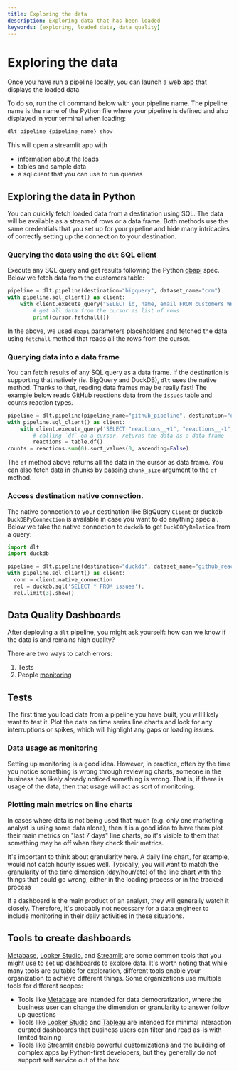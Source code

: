 ```yaml
---
title: Exploring the data
description: Exploring data that has been loaded
keywords: [exploring, loaded data, data quality]
---
```


# Exploring the data

Once you have run a pipeline locally, you can launch a web app that displays the loaded data.

To do so, run the cli command below with your pipeline name. The pipeline name is the name of the Python file where your pipeline is defined and also displayed in your terminal when loading:

```bash
dlt pipeline {pipeline_name} show
```

This will open a streamlit app with
- information about the loads
- tables and sample data
- a sql client that you can use to run queries

## Exploring the data in Python

You can quickly fetch loaded data from a destination using SQL. The data will be available as a stream of rows or a data frame. Both methods use the same credentials that you set up for your pipeline and hide many intricacies of correctly setting up the connection to your destination.

### Querying the data using the `dlt` SQL client

Execute any SQL query and get results following the Python [dbapi](https://peps.python.org/pep-0249/) spec. Below we fetch data from the customers table:

```python
pipeline = dlt.pipeline(destination="bigquery", dataset_name="crm")
with pipeline.sql_client() as client:
    with client.execute_query("SELECT id, name, email FROM customers WHERE id = %s", 10) as cursor:
        # get all data from the cursor as list of rows
        print(cursor.fetchall())
```

In the above, we used `dbapi` parameters placeholders and fetched the data using `fetchall` method that reads all the rows from the cursor.

### Querying data into a data frame

You can fetch results of any SQL query as a data frame. If the destination is supporting that natively (ie. BigQuery and DuckDB), `dlt` uses the native method. Thanks to that, reading data frames may be really fast! The example below reads GitHub reactions data from the `issues` table and counts reaction types.

```python
pipeline = dlt.pipeline(pipeline_name="github_pipeline", destination="duckdb", dataset_name="github_reactions", full_refresh=True)
with pipeline.sql_client() as client:
    with client.execute_query('SELECT "reactions__+1", "reactions__-1", reactions__laugh, reactions__hooray, reactions__rocket FROM issues') as table:
        # calling `df` on a cursor, returns the data as a data frame
        reactions = table.df()
counts = reactions.sum(0).sort_values(0, ascending=False)
```

The `df` method above returns all the data in the cursor as data frame. You can also fetch data in chunks by passing `chunk_size` argument to the `df` method.

### Access destination native connection.

The native connection to your destination like BigQuery `Client` or duckdb `DuckDBPyConnection` is available in case you want to do anything special. Below we take the native connection to `duckdb` to get `DuckDBPyRelation` from a query:
```python
import dlt
import duckdb

pipeline = dlt.pipeline(destination="duckdb", dataset_name="github_reactions")
with pipeline.sql_client() as client:
  conn = client.native_connection
  rel = duckdb.sql('SELECT * FROM issues');
  rel.limit(3).show()
```

## Data Quality Dashboards

After deploying a `dlt` pipeline, you might ask yourself: how can we know if the data is and remains high quality?

There are two ways to catch errors:
1. Tests
2. People [monitoring](../running-in-production/monitoring.md)

## Tests

The first time you load data from a pipeline you have built, you will likely want to test it. Plot the data on time series line charts and look for any interruptions or spikes, which will highlight any gaps or loading issues.

### Data usage as monitoring

Setting up monitoring is a good idea. However, in practice, often by the time you notice something is wrong through reviewing charts, someone in the business has likely already noticed something is wrong. That is, if there is usage of the data, then that usage will act as sort of monitoring.

### Plotting main metrics on line charts

In cases where data is not being used that much (e.g. only one marketing analyst is using some data alone), then it is a good idea to have them plot their main metrics on "last 7 days" line charts, so it's visible to them that something may be off when they check their metrics.

It's important to think about granularity here. A daily line chart, for example, would not catch hourly issues well. Typically, you will want to match the granularity of the time dimension (day/hour/etc) of the line chart with the things that could go wrong, either in the loading process or in the tracked process

If a dashboard is the main product of an analyst, they will generally watch it closely. Therefore, it's probably not necessary for a data engineer to include monitoring in their daily activities in these situations.

## Tools to create dashboards

[Metabase](https://www.metabase.com/), [Looker Studio](https://lookerstudio.google.com/u/0/), and [Streamlit](https://streamlit.io/) are some common tools that you might use to set up dashboards to explore data. It's worth noting that while many tools are suitable for exploration, different tools enable your organization to achieve different things. Some organizations use multiple tools for different scopes:
- Tools like [Metabase](https://www.metabase.com/) are intended for data democratization, where the business user can change the dimension or granularity to answer follow up questions
- Tools like [Looker Studio](https://lookerstudio.google.com/u/0/) and [Tableau](https://www.tableau.com/) are intended for minimal interaction curated dashboards that business users can filter and read as-is with limited training
- Tools like [Streamlit](https://streamlit.io/) enable powerful customizations and the building of complex apps by Python-first developers, but they generally do not support self service out of the box